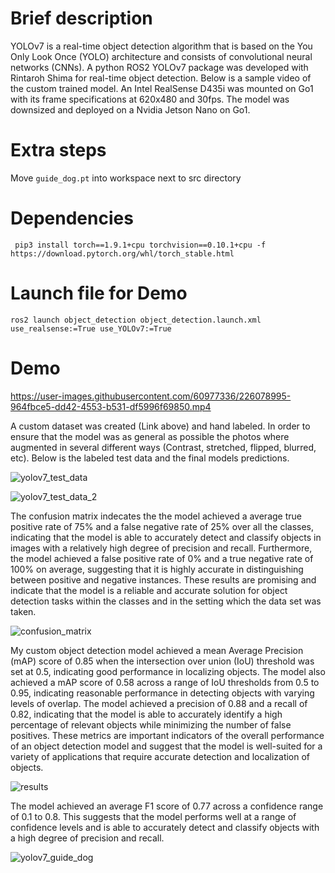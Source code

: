 # Brief description
YOLOv7 is a real-time object detection algorithm that is based on the You Only Look Once (YOLO) architecture and consists of convolutional neural networks (CNNs). A python ROS2 YOLOv7 package was developed with Rintaroh Shima for real-time object detection. Below is a sample video of the custom trained model. An Intel RealSense D435i was mounted on Go1 with its frame specifications at 620x480 and 30fps. The model was downsized and deployed on a Nvidia Jetson Nano on Go1.

# Extra steps
Move `guide_dog.pt` into workspace next to src directory

# Dependencies
     pip3 install torch==1.9.1+cpu torchvision==0.10.1+cpu -f https://download.pytorch.org/whl/torch_stable.html
     
# Launch file for Demo
`ros2 launch object_detection object_detection.launch.xml use_realsense:=True use_YOLOv7:=True`

# Demo
https://user-images.githubusercontent.com/60977336/226078995-964fbce5-dd42-4553-b531-df5996f69850.mp4

A custom dataset was created (Link above) and hand labeled. In order to ensure that the model was as general as possible the photos where augmented in several different ways (Contrast, stretched, flipped, blurred, etc). Below is the labeled test data and the final models predictions.

![yolov7_test_data](https://user-images.githubusercontent.com/60977336/226084555-74ed7a13-bb35-461a-8069-ade6f4d9e4a5.jpg)

![yolov7_test_data_2](https://user-images.githubusercontent.com/60977336/226084557-815a6129-ed7d-4d68-bfa1-9e4a4e94a4f4.jpg)

The confusion matrix indecates the the model achieved a average true positive rate of 75% and a false negative rate of 25% over all the classes, indicating that the model is able to accurately detect and classify objects in images with a relatively high degree of precision and recall. Furthermore, the model achieved a false positive rate of 0% and a true negative rate of 100% on average, suggesting that it is highly accurate in distinguishing between positive and negative instances. These results are promising and indicate that the model is a reliable and accurate solution for object detection tasks within the classes and in the setting which the data set was taken.

![confusion_matrix](https://user-images.githubusercontent.com/60977336/226084551-653490a5-0fa7-47d6-ba16-141a5a0a84f8.png)

My custom object detection model achieved a mean Average Precision (mAP) score of 0.85 when the intersection over union (IoU) threshold was set at 0.5, indicating good performance in localizing objects. The model also achieved a mAP score of 0.58 across a range of IoU thresholds from 0.5 to 0.95, indicating reasonable performance in detecting objects with varying levels of overlap. The model achieved a precision of 0.88 and a recall of 0.82, indicating that the model is able to accurately identify a high percentage of relevant objects while minimizing the number of false positives. These metrics are important indicators of the overall performance of an object detection model and suggest that the model is well-suited for a variety of applications that require accurate detection and localization of objects.

![results](https://user-images.githubusercontent.com/60977336/226084553-42ea7893-e17f-4351-ab5f-288e6e5c72d3.png)

The model achieved an average F1 score of 0.77 across a confidence range of 0.1 to 0.8. This suggests that the model performs well at a range of confidence levels and is able to accurately detect and classify objects with a high degree of precision and recall.

![yolov7_guide_dog](https://user-images.githubusercontent.com/60977336/226084554-6955c8d6-c14c-4048-9177-05a4b6df1fac.jpg)

